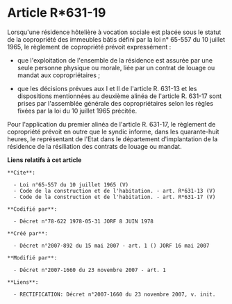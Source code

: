 # Article R*631-19

Lorsqu'une résidence hôtelière à vocation sociale est placée sous le statut de la copropriété des immeubles bâtis défini par
la loi n° 65-557 du 10 juillet 1965, le règlement de copropriété prévoit expressément :

- que l'exploitation de l'ensemble de la résidence est assurée par une seule personne physique ou morale, liée par un contrat
de louage ou mandat aux copropriétaires ;

- que les décisions prévues aux I et II de l'article R. 631-13 et les dispositions mentionnées au deuxième alinéa de
l'article R. 631-17 sont prises par l'assemblée générale des copropriétaires selon les règles fixées par la loi du 10 juillet
1965 précitée. 

Pour l'application du premier alinéa de l'article R. 631-17, le règlement de copropriété prévoit en outre que le syndic
informe, dans les quarante-huit heures, le représentant de l'Etat dans le département d'implantation de la résidence de la
résiliation des contrats de louage ou mandat.

**Liens relatifs à cet article**

	**Cite**:

	  - Loi n°65-557 du 10 juillet 1965 (V)
	  - Code de la construction et de l'habitation. - art. R*631-13 (V)
	  - Code de la construction et de l'habitation. - art. R*631-17 (V)

	**Codifié par**:

	  - Décret n°78-622 1978-05-31 JORF 8 JUIN 1978

	**Créé par**:

	  - Décret n°2007-892 du 15 mai 2007 - art. 1 () JORF 16 mai 2007

	**Modifié par**:

	  - Décret n°2007-1660 du 23 novembre 2007 - art. 1

	**Liens**:

	  - RECTIFICATION: Décret n°2007-1660 du 23 novembre 2007, v. init.
